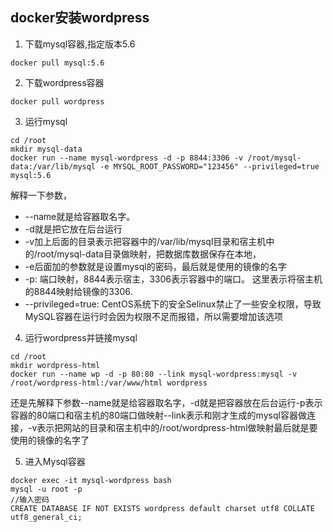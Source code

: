 ## docker安装wordpress
1. 下载mysql容器,指定版本5.6
```shell
docker pull mysql:5.6
```

2. 下载wordpress容器
```shell
docker pull wordpress
```

3. 运行mysql
```shell
cd /root
mkdir mysql-data
docker run --name mysql-wordpress -d -p 8844:3306 -v /root/mysql-data:/var/lib/mysql -e MYSQL_ROOT_PASSWORD="123456" --privileged=true mysql:5.6
```
解释一下参数，
* --name就是给容器取名字。
* -d就是把它放在后台运行
* -v加上后面的目录表示把容器中的/var/lib/mysql目录和宿主机中的/root/mysql-data目录做映射，把数据库数据保存在本地，
* -e后面加的参数就是设置mysql的密码，最后就是使用的镜像的名字
* -p: 端口映射，8844表示宿主，3306表示容器中的端口。 这里表示将宿主机的8844映射给镜像的3306.
* --privileged=true: CentOS系统下的安全Selinux禁止了一些安全权限，导致MySQL容器在运行时会因为权限不足而报错，所以需要增加该选项

4. 运行wordpress并链接mysql
```shell
cd /root
mkdir wordpress-html
docker run --name wp -d -p 80:80 --link mysql-wordpress:mysql -v /root/wordpress-html:/var/www/html wordpress

```

还是先解释下参数--name就是给容器取名字，-d就是把容器放在后台运行-p表示容器的80端口和宿主机的80端口做映射--link表示和刚才生成的mysql容器做连接，-v表示把网站的目录和宿主机中的/root/wordpress-html做映射最后就是要使用的镜像的名字了

5. 进入Mysql容器
```shell
docker exec -it mysql-wordpress bash
mysql -u root -p
//输入密码
CREATE DATABASE IF NOT EXISTS wordpress default charset utf8 COLLATE utf8_general_ci;

```
